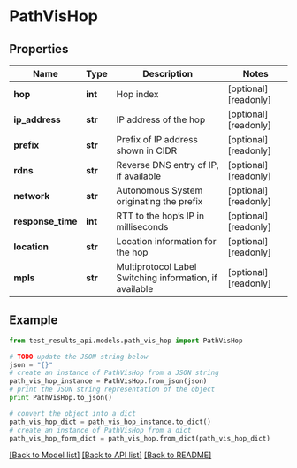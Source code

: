 # PathVisHop


## Properties
Name | Type | Description | Notes
------------ | ------------- | ------------- | -------------
**hop** | **int** | Hop index | [optional] [readonly] 
**ip_address** | **str** | IP address of the hop | [optional] [readonly] 
**prefix** | **str** | Prefix of IP address shown in CIDR | [optional] [readonly] 
**rdns** | **str** | Reverse DNS entry of IP, if available | [optional] [readonly] 
**network** | **str** | Autonomous System originating the prefix | [optional] [readonly] 
**response_time** | **int** | RTT to the hop’s IP in milliseconds | [optional] [readonly] 
**location** | **str** | Location information for the hop | [optional] [readonly] 
**mpls** | **str** | Multiprotocol Label Switching information, if available | [optional] [readonly] 

## Example

```python
from test_results_api.models.path_vis_hop import PathVisHop

# TODO update the JSON string below
json = "{}"
# create an instance of PathVisHop from a JSON string
path_vis_hop_instance = PathVisHop.from_json(json)
# print the JSON string representation of the object
print PathVisHop.to_json()

# convert the object into a dict
path_vis_hop_dict = path_vis_hop_instance.to_dict()
# create an instance of PathVisHop from a dict
path_vis_hop_form_dict = path_vis_hop.from_dict(path_vis_hop_dict)
```
[[Back to Model list]](../README.md#documentation-for-models) [[Back to API list]](../README.md#documentation-for-api-endpoints) [[Back to README]](../README.md)



